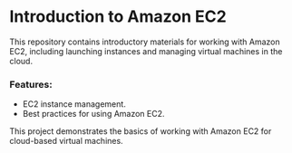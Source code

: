 # Introduction to Amazon EC2

This repository contains introductory materials for working with Amazon EC2, including launching instances and managing virtual machines in the cloud.

### Features:
- EC2 instance management.
- Best practices for using Amazon EC2.

This project demonstrates the basics of working with Amazon EC2 for cloud-based virtual machines.

